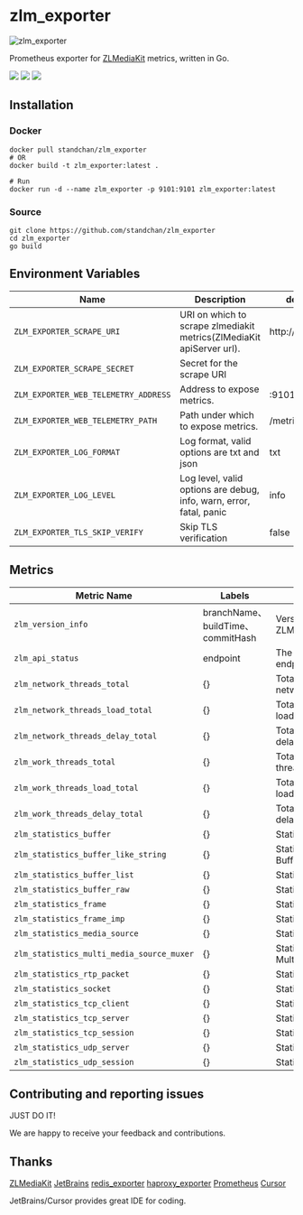 # zlm_exporter

![zlm_exporter](https://socialify.git.ci/standchan/zlm_exporter/image?language=1&owner=1&name=1&stargazers=1&theme=Light)

Prometheus exporter for [ZLMediaKit](https://github.com/ZLMediaKit/ZLMediaKit) metrics, written in Go.

[![](https://img.shields.io/badge/license-MIT-green.svg)](https://github.com/standchan/zlm_exporter/blob/master/LICENSE)
[![](https://img.shields.io/badge/language-golang-red.svg)](https://en.cppreference.com/)
[![](https://img.shields.io/badge/PRs-welcome-yellow.svg)](https://github.com/standchan/zlm_exporter/pulls)

## Installation

### Docker
```shell
docker pull standchan/zlm_exporter
# OR
docker build -t zlm_exporter:latest .

# Run
docker run -d --name zlm_exporter -p 9101:9101 zlm_exporter:latest

```
### Source
```shell
git clone https://github.com/standchan/zlm_exporter
cd zlm_exporter
go build
```

## Environment Variables


|  Name                      | Description                               | default  |
|-------------------------   |-------------------------------------------|----------|
| `ZLM_EXPORTER_SCRAPE_URI`  | URI on which to scrape zlmediakit metrics(ZlMediaKit apiServer url).       |  http://localhost  |
| `ZLM_EXPORTER_SCRAPE_SECRET`      | Secret for the scrape URI            |        |
| `ZLM_EXPORTER_WEB_TELEMETRY_ADDRESS`| Address to expose metrics. |  :9101 |
| `ZLM_EXPORTER_WEB_TELEMETRY_PATH`| Path under which to expose metrics. |  /metrics |
| `ZLM_EXPORTER_LOG_FORMAT`  | Log format, valid options are txt and json | txt |
| `ZLM_EXPORTER_LOG_LEVEL`   | Log level, valid options are debug, info, warn, error, fatal, panic | info |
| `ZLM_EXPORTER_TLS_SKIP_VERIFY` | Skip TLS verification | false |

## Metrics

| Metric Name                               | Labels                          | Description                      |
|-------------------------------------------|---------------------------------|----------------------------------|
| `zlm_version_info`                        | branchName、buildTime、commitHash | Version info of ZLMediakit       |
| `zlm_api_status`                          | endpoint                        | The status of API endpoint       |
| `zlm_network_threads_total`               | {}                                | Total number of network threads  |
| `zlm_network_threads_load_total`          | {}                                | Total of network threads load    |
| `zlm_network_threads_delay_total`         | {}                                | Total of network threads delay   |
| `zlm_work_threads_total`                  | {}                                | Total number of work threads     |
| `zlm_work_threads_load_total`             | {}                                | Total of work threads load       |
| `zlm_work_threads_delay_total`            | {}                                | Total of work threads delay      |
| `zlm_statistics_buffer`                   | {}                                | Statistics buffer                |
| `zlm_statistics_buffer_like_string`       | {}                                | Statistics BufferLikeString      |
| `zlm_statistics_buffer_list`              | {}                                | Statistics BufferList            |
| `zlm_statistics_buffer_raw`               | {}                                | Statistics BufferRaw             |
| `zlm_statistics_frame`                    | {}                                | Statistics Frame                 |
| `zlm_statistics_frame_imp`                | {}                                | Statistics FrameImp              |
| `zlm_statistics_media_source`             | {}                                | Statistics MediaSource           |
| `zlm_statistics_multi_media_source_muxer` | {}                                | Statistics MultiMediaSourceMuxer |
| `zlm_statistics_rtp_packet`               | {}                                | Statistics RtpPacket             |
| `zlm_statistics_socket`                   | {}                                | Statistics Socket                |
| `zlm_statistics_tcp_client`               | {}                                | Statistics TcpClient             |
| `zlm_statistics_tcp_server`               | {}                                | Statistics TcpServer             |
| `zlm_statistics_tcp_session`              | {}                                | Statistics TcpSession            |
| `zlm_statistics_udp_server`               | {}                                | Statistics UdpServer             |
| `zlm_statistics_udp_session`              | {}                                | Statistics UdpSession            |

## Contributing and reporting issues

JUST DO IT! 

We are happy to receive your feedback and contributions.


## Thanks
[ZLMediaKit](https://github.com/ZLMediaKit/ZLMediaKit)
[JetBrains](https://www.jetbrains.com/)
[redis_exporter](https://github.com/oliver006/redis_exporter)
[haproxy_exporter](https://github.com/prometheus/haproxy_exporter)
[Prometheus](https://prometheus.io/)
[Cursor](https://www.cursor.com/)

JetBrains/Cursor provides great IDE for coding.
